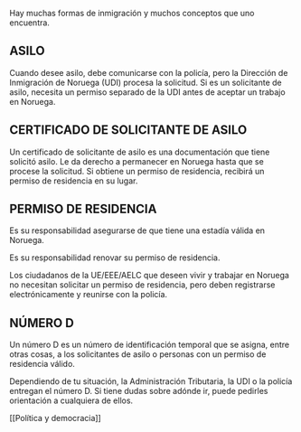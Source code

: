 Hay muchas formas de inmigración y muchos conceptos que uno encuentra.

## ASILO

Cuando desee asilo, debe comunicarse con la policía, pero la Dirección de Inmigración de Noruega (UDI) procesa la solicitud. Si es un solicitante de asilo, necesita un permiso separado de la UDI antes de aceptar un trabajo en Noruega.

## CERTIFICADO DE SOLICITANTE DE ASILO

Un certificado de solicitante de asilo es una documentación que tiene solicitó asilo. Le da derecho a permanecer en Noruega hasta que se procese la solicitud. Si obtiene un permiso de residencia, recibirá un permiso de residencia en su lugar.

## PERMISO DE RESIDENCIA

Es su responsabilidad asegurarse de que tiene una estadía válida en Noruega.

Es su responsabilidad renovar su permiso de residencia.

Los ciudadanos de la UE/EEE/AELC que deseen vivir y trabajar en Noruega no necesitan solicitar un permiso de residencia, pero deben registrarse electrónicamente y reunirse con la policía.

## NÚMERO D

Un número D es un número de identificación temporal que se asigna, entre otras cosas, a los solicitantes de asilo o personas con un permiso de residencia válido.

Dependiendo de tu situación, la Administración Tributaria, la UDI o la policía entregan el número D. Si tiene dudas sobre adónde ir, puede pedirles orientación a cualquiera de ellos.

[[Política y democracia]]
